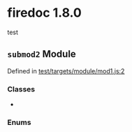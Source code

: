 
# firedoc 1.8.0

test


## `submod2` Module



Defined in [test/targets/module/mod1.js:2](../files/test_targets_module_mod1.js.md#l2)






### Classes
  - [](../classes/.md)

### Enums



